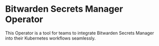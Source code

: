 # Bitwarden Secrets Manager Operator

This Operator is a tool for teams to integrate Bitwarden Secrets Manager into their  Kubernetes workflows seamlessly.

